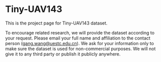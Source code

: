 # Tiny-UAV143
This is the project page for Tiny-UAV143 dataset.

To encourage related research, we will provide the dataset according to your request.  Please email your full name and affiliation to the contact person (gang.wang@uestc.edu.cn).  We ask for your information only to make sure the dataset is used for non-commercial purposes.  We will not give it to any third party or publish it publicly anywhere. 
